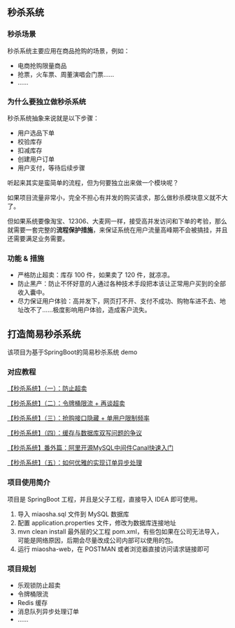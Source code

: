 ## 秒杀系统

### 秒杀场景

秒杀系统主要应用在商品抢购的场景，例如：

- 电商抢购限量商品
- 抢票，火车票、周董演唱会门票……
- ……

### 为什么要独立做秒杀系统

秒杀系统抽象来说就是以下步骤：

- 用户选品下单
- 校验库存
- 扣减库存
- 创建用户订单
- 用户支付，等待后续步骤

听起来其实是蛮简单的流程，但为何要独立出来做一个模块呢？

如果项目流量非常小，完全不担心有并发的购买请求，那么做秒杀模块意义就不大了。

但如果系统要像淘宝、12306、大麦网一样，接受高并发访问和下单的考验，那么就需要一套完整的**流程保护措施**，来保证系统在用户流量高峰期不会被搞挂，并且还需要满足业务需要。

### 功能 & 措施

- 严格防止超卖：库存 100 件，如果卖了 120 件，就凉凉。
- 防止黑产：防止不怀好意的人通过各种技术手段把本该让正常用户买到的全部收入囊中。
- 尽力保证用户体验：高并发下，网页打不开、支付不成功、购物车进不去、地址改不了……极度影响用户体验，造成客户流失。

## 打造简易秒杀系统

该项目为基于SpringBoot的简易秒杀系统 demo

### 对应教程

[【秒杀系统】（一）：防止超卖](https://github.com/MrShadowalker/miaosha/blob/master/doc/%E9%98%B2%E6%AD%A2%E8%B6%85%E5%8D%96.md)

[【秒杀系统】（二）：令牌桶限流 + 再谈超卖](https://github.com/MrShadowalker/miaosha/blob/master/doc/%E4%BB%A4%E7%89%8C%E6%A1%B6%E9%99%90%E6%B5%81%20%2B%20%E8%B6%85%E5%8D%96%20plus.md)

[【秒杀系统】（三）：抢购接口隐藏 + 单用户限制频率](https://github.com/MrShadowalker/miaosha/blob/master/doc/%E6%8A%A2%E8%B4%AD%E6%8E%A5%E5%8F%A3%E9%9A%90%E8%97%8F%20%2B%20%E5%8D%95%E7%94%A8%E6%88%B7%E9%99%90%E5%88%B6%E9%A2%91%E7%8E%87.md)

[【秒杀系统】（四）：缓存与数据库双写问题的争议](https://github.com/MrShadowalker/miaosha/blob/master/doc/%E7%BC%93%E5%AD%98%E4%B8%8E%E6%95%B0%E6%8D%AE%E5%BA%93%E5%8F%8C%E5%86%99%E9%97%AE%E9%A2%98%E7%9A%84%E4%BA%89%E8%AE%AE.md)

[【秒杀系统】番外篇：阿里开源MySQL中间件Canal快速入门](https://github.com/MrShadowalker/miaosha/blob/master/doc/%E9%98%BF%E9%87%8C%E5%BC%80%E6%BA%90MySQL%E4%B8%AD%E9%97%B4%E4%BB%B6Canal%E5%BF%AB%E9%80%9F%E5%85%A5%E9%97%A8.md)

[【秒杀系统】（五）：如何优雅的实现订单异步处理](https://github.com/MrShadowalker/miaosha/blob/master/doc/%E5%A6%82%E4%BD%95%E4%BC%98%E9%9B%85%E7%9A%84%E5%AE%9E%E7%8E%B0%E8%AE%A2%E5%8D%95%E5%BC%82%E6%AD%A5%E5%A4%84%E7%90%86.md)

### 项目使用简介

项目是 SpringBoot 工程，并且是父子工程，直接导入 IDEA 即可使用。

1. 导入 miaosha.sql 文件到 MySQL 数据库
2. 配置 application.properties 文件，修改为数据库连接地址
3. mvn clean install 最外层的父工程 pom.xml，有些包如果在公司无法导入，可能是网络原因，后期会尽量改成公司内部可以使用的包。
4. 运行 miaosha-web，在 POSTMAN 或者浏览器直接访问请求链接即可

### 项目规划

- 乐观锁防止超卖
- 令牌桶限流
- Redis 缓存
- 消息队列异步处理订单
- ……



